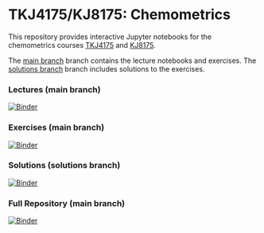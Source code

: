 # TKJ4175/KJ8175: Chemometrics

This repository provides interactive Jupyter notebooks for the chemometrics courses [TKJ4175](https://www.ntnu.edu/studies/courses/TKJ4175) and [KJ8175](https://www.ntnu.edu/studies/courses/KJ8175).

The [main branch](https://github.com/andersle/chemometrics/tree/main) branch contains the lecture notebooks and exercises.
The [solutions branch](https://github.com/andersle/chemometrics/tree/solutions) branch includes solutions to the exercises.

### Lectures (main branch)
[![Binder](https://mybinder.org/badge_logo.svg)](https://mybinder.org/v2/gh/andersle/chemometrics/main?filepath=%2Flectures)

### Exercises (main branch)
[![Binder](https://mybinder.org/badge_logo.svg)](https://mybinder.org/v2/gh/andersle/chemometrics/main?filepath=%2Fexercises)

### Solutions (solutions branch)
[![Binder](https://mybinder.org/badge_logo.svg)](https://mybinder.org/v2/gh/andersle/chemometrics/solutions?filepath=%2Fsolutions)

### Full Repository (main branch)
[![Binder](https://mybinder.org/badge_logo.svg)](https://mybinder.org/v2/gh/andersle/chemometrics/main?urlpath=/tree/)

